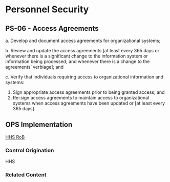 # Personnel Security
## PS-06 - Access Agreements

a. Develop and document access agreements for organizational systems;

b. Review and update the access agreements [at least every 365 days or whenever there is a significant change to the information system or information being processed; and whenever there is a change to the agreements’ verbiage]; and

c. Verify that individuals requiring access to organizational information and systems:<br />
1. Sign appropriate access agreements prior to being granted access; and<br />
2. Re-sign access agreements to maintain access to organizational systems when access agreements have been updated or [at least every 365 days].

## OPS Implementation

[HHS RoB](https://www.hhs.gov/sites/default/files/rules-of-behavior.pdf)

### Control Origination

HHS

### Related Content
